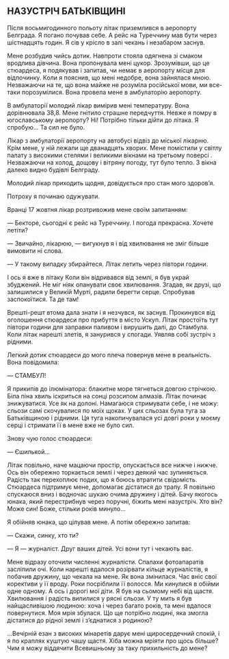 ## НАЗУСТРІЧ БАТЬКІВЩИНІ

Після восьмигодинного польоту літак приземлився в аеропорту Белграда.
Я погано почував себе.
А рейс на Туреччину мав бути через шістнадцять годин.
Я сів у крісло в залі чекань і незабаром заснув.

Мене розбудив чийсь дотик.
Навпроти стояла одягнена зі смаком вродлива дівчина.
Вона пропонувала мені цукор.
Зрозумівши, що це стюардеса, я подякував і запитав, чи немає в аеропорту місця для відпочинку.
Коли я пояснив, що мені недобре, вона зайнялася мною.
Незважаючи на те, що вона майже не розуміла російської мови, ми все-таки порозумілися.
Вона провела мене в амбулаторію аеропорту.

В амбулаторії молодий лікар вимірив мені температуру.
Вона дорівнювала 38,8.
Мене гнітило страшне передчуття.
Невже я помру в югославському аеропорту?
Ні!
Потрібно тільки дійти до літака.
Я спробую...
Та сил не було.

Лікар з амбулаторії аеропорту на автобусі відвіз до міської лікарню.
Крім мене, у ній лежали ще дванадцять хворих.
Мене помістили у світлу палату з високими стелями і великими вікнами на третьому поверсі . Незважаючи на холод, дощову і вітряну погоду, тут було тепло.
З вікна далеко видно будівлі Белграду.

Молодий лікар приходить щодня, довідується про стан мого здоров’я.

Потроху я починаю одужувати.

Вранці 17 жовтня лікар розтривожив мене своїм запитанням:

— Бекторе, сьогодні є рейс на Туреччину.
І погода прекрасна.
Хочете летіти?

— Звичайно, лікарюю, — вигукнув я і від хвилювання не зміг більше вимовити ні слова.

— У такому випадку збирайтеся.
Літак летить через півтори години.

І ось я вже в літаку Коли він відривався від землі, я був украй збуджений.
Не міг ніяк опанувати своє хвилювання.
Згадав, як друзі, що залишилися у Великій Мурті, радили берегти серце.
Спробував заспокоїтися.
Та де там!

Врешті-решт втома дала знати і я незчувся, як заснув.
Прокинувся від оголошення стюардеси про прибуття в місто Ускуп.
Літак простоїть тут півтори години для заправки паливом і вирушить далі, до Стамбула.
Коли літак нарешті злетів, я занурився у спогади.
Уявляв собі зустріч з рідними.

Легкий дотик стюардеси до мого плеча повернув мене в реальність.
Вона повідомила:

— СТАМБУЛ!

Я прикипів до ілюмінатора: блакитне море тягнеться довгою стрічкою.
Біла піна хвиль іскриться на сонці розсипом алмазів.
Літак починає знижуватися.
Усе як на долоні.
Намагаюся стримувати себе, і не можу: сльози самі скочувалися по моїх щоках.
У цих сльозах була туга за Батьківщиною і рідними.
Ця туга накопичувалася усі довгі роки у моєму серці і стримати її в мене вже не було сил.

Знову чую голос стюардеси:

— Єшилькой...

Літак повільно, наче мацаючи простір, опускається все нижче і нижче.
Ось він обережно торкається землі і через деякий час зупиняється.
Радість так перехоплює подих, що я боюсь втратити свідомість.
Стюардеса підтримує мене, допомагає дістатися до трапу.
Я повільно спускаюся вниз і водночас шукаю очима дружину і дітей.
Бачу якогось юнака, який перестрибнув через поручні, біжить мені назустріч.
Хто він?
Може син!
Боже, стільки років минуло...

Я обійняв юнака, що цілував мене.
А потім обережно запитав:

— Скажи, синку, хто ти?

— Я — журналіст.
Друг ваших дітей.
Усі вони тут і чекають вас.

Мене відразу оточили численні журналісти.
Спалахи фотоапаратів засліпили очі.
Коли нарешті вдалося розірвати кільце журналістів, я побачив дружину, що чекала на мене.
Як вона змінилася.
Час вніс свої корективи у її вроду.
Роки посріблили її волосся.
Ми кинулися в обійми одне одному.
А ось і дорогі мої діти.
Я був на сьомому небі від щастя.
Хвилювання і радість вилилися у рясні сльози.
У ту мить я був найщасливішою людиною: хоча і через багато років, та мені вдалося повернутися.
Моя мрія збулася.
Що ще потрібно людині, яка змогла дістатися до рідної землі і з’єднатися з родиною?

...Вечірній езан з високих мінаретів дарує мені щиросердечний спокій, і я по краплях куштую чашу щастя.
Хіба можна мріяти про щось більше?
Чим я можу віддячити Всевишньому за таку прихильність до мене?
